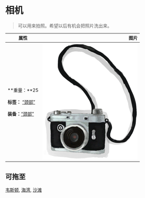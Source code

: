 # 相机  
> 可以用来拍照。希望以后有机会把照片洗出来。  
  
  属性  |   图片   
 ----  |  ----:   
 **重量：**25<br><br>**标签：**	[“颈部”](tag_Neck.md)<br><br>**装备：**[“颈部”](eTag_Neck.md)  |  ![](Sprite/Camera.png)   
  
## 可拖至  
[韦斯顿](Weston.md), [海湾](Bay.md), [沙滩](Beach.md)  
